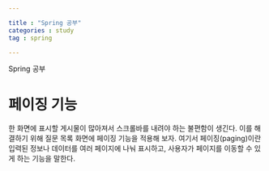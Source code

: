 ```yaml
---

title : "Spring 공부"
categories : study
tag : spring

---
```

Spring 공부

# 페이징 기능

한 화면에 표시할 게시물이 많아져서 스크롤바를 내려야 하는 불편함이 생긴다. 이를 해결하기 위해 질문 목록 화면에 페이징 기능을 적용해 보자. 여기서 페이징(paging)이란 입력된 정보나 데이터를 여러 페이지에 나눠 표시하고, 사용자가 페이지를 이동할 수 있게 하는 기능을 말한다.